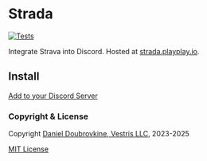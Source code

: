 Strada
======

[![Tests](https://github.com/dblock/discord-strava/actions/workflows/test.yml/badge.svg)](https://github.com/dblock/discord-strava/actions/workflows/test.yml)

Integrate Strava into Discord. Hosted at [strada.playplay.io](https://strada.playplay.io/).

## Install

[Add to your Discord Server](https://strada.playplay.io)

### Copyright & License

Copyright [Daniel Doubrovkine, Vestris LLC](https://www.vestris.com), 2023-2025

[MIT License](LICENSE)
